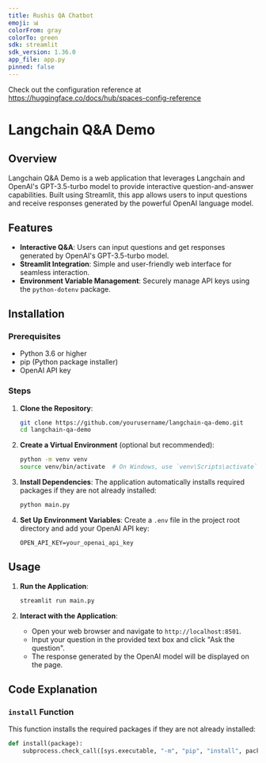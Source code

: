 ```yaml
---
title: Rushis QA Chatbot
emoji: 📊
colorFrom: gray
colorTo: green
sdk: streamlit
sdk_version: 1.36.0
app_file: app.py
pinned: false
---
```


Check out the configuration reference at https://huggingface.co/docs/hub/spaces-config-reference

# Langchain Q&A Demo

## Overview
Langchain Q&A Demo is a web application that leverages Langchain and OpenAI's GPT-3.5-turbo model to provide interactive question-and-answer capabilities. Built using Streamlit, this app allows users to input questions and receive responses generated by the powerful OpenAI language model.

## Features
- **Interactive Q&A**: Users can input questions and get responses generated by OpenAI's GPT-3.5-turbo model.
- **Streamlit Integration**: Simple and user-friendly web interface for seamless interaction.
- **Environment Variable Management**: Securely manage API keys using the `python-dotenv` package.

## Installation

### Prerequisites
- Python 3.6 or higher
- pip (Python package installer)
- OpenAI API key

### Steps
1. **Clone the Repository**:
    ```bash
    git clone https://github.com/yourusername/langchain-qa-demo.git
    cd langchain-qa-demo
    ```

2. **Create a Virtual Environment** (optional but recommended):
    ```bash
    python -m venv venv
    source venv/bin/activate  # On Windows, use `venv\Scripts\activate`
    ```

3. **Install Dependencies**:
    The application automatically installs required packages if they are not already installed:
    ```bash
    python main.py
    ```

4. **Set Up Environment Variables**:
    Create a `.env` file in the project root directory and add your OpenAI API key:
    ```env
    OPEN_API_KEY=your_openai_api_key
    ```

## Usage

1. **Run the Application**:
    ```bash
    streamlit run main.py
    ```

2. **Interact with the Application**:
    - Open your web browser and navigate to `http://localhost:8501`.
    - Input your question in the provided text box and click "Ask the question".
    - The response generated by the OpenAI model will be displayed on the page.

## Code Explanation

### `install` Function
This function installs the required packages if they are not already installed:
```python
def install(package):
    subprocess.check_call([sys.executable, "-m", "pip", "install", package])

